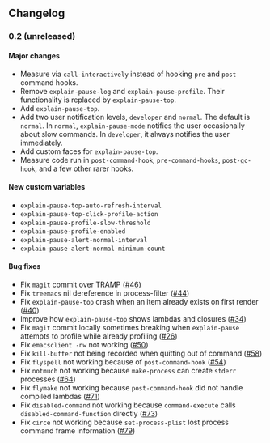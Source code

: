 ## Changelog

### 0.2 (unreleased)
#### Major changes
* Measure via `call-interactively` instead of hooking `pre` and `post` command hooks.
* Remove `explain-pause-log` and `explain-pause-profile`. Their functionality is replaced by `explain-pause-top`.
* Add `explain-pause-top`.
* Add two user notification levels, `developer` and `normal`. The default is `normal`. In `normal`, `explain-pause-mode` notifies the user occasionally about slow commands. In `developer`, it always notifies the user immediately.
* Add custom faces for `explain-pause-top`.
* Measure code run in `post-command-hook`, `pre-command-hooks`, `post-gc-hook`, and a few other rarer hooks.

#### New custom variables
* `explain-pause-top-auto-refresh-interval`
* `explain-pause-top-click-profile-action`
* `explain-pause-profile-slow-threshold`
* `explain-pause-profile-enabled`
* `explain-pause-alert-normal-interval`
* `explain-pause-alert-normal-minimum-count`

#### Bug fixes
* Fix `magit` commit over TRAMP ([#46](https://github.com/lastquestion/explain-pause-mode/issues/46))
* Fix `treemacs` nil dereference in process-filter ([#44](https://github.com/lastquestion/explain-pause-mode/issues/44))
* Fix `explain-pause-top` crash when an item already exists on first render ([#40](https://github.com/lastquestion/explain-pause-mode/issues/))
* Improve how `explain-pause-top` shows lambdas and closures ([#34](https://github.com/lastquestion/explain-pause-mode/issues/))
* Fix `magit` commit locally sometimes breaking when `explain-pause` attempts to profile while already profiling ([#26](https://github.com/lastquestion/explain-pause-mode/issues/))
* Fix `emacsclient -nw` not working ([#50](https://github.com/lastquestion/explain-pause-mode/issues/50))
* Fix `kill-buffer` not being recorded when quitting out of command ([#58](https://github.com/lastquestion/explain-pause-mode/issues/58))
* Fix `flyspell` not working because of `post-command-hook` ([#54](https://github.com/lastquestion/explain-pause-mode/issues/54))
* Fix `notmuch` not working because `make-process` can create `stderr` processes ([#64](https://github.com/lastquestion/explain-pause-mode/issues/64))
* Fix `flymake` not working because `post-command-hook` did not handle compiled lambdas ([#71](https://github.com/lastquestion/explain-pause-mode/issues/71))
* Fix `disabled-command` not working because `command-execute` calls `disabled-command-function` directly ([#73](https://github.com/lastquestion/explain-pause-mode/issues/73))
* Fix `circe` not working because `set-process-plist` lost process command frame information ([#79](https://github.com/lastquestion/explain-pause-mode/issues/79))
